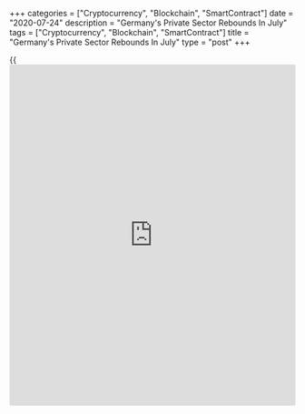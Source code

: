 +++
categories = ["Cryptocurrency", "Blockchain", "SmartContract"]
date = "2020-07-24"
description = "Germany's Private Sector Rebounds In July"
tags = ["Cryptocurrency", "Blockchain", "SmartContract"]
title = "Germany's Private Sector Rebounds In July"
type = "post"
+++

{{<iframe id="large-banner" src="https://www.bounty.group/#slide=28.0" width="100%" height="600" scrolling="no" style="border: 0px solid rgb(216, 221, 230); border-radius: 3px;">}}

Germany's private sector rebounded in July from the record contraction
seen in April at the height of the lockdown measures related to the
[coronavirus][1] outbreak, flash data from IHS Markit showed Friday.

The composite output index rose to 55.5 in July from 47.0 in June. The
reading was also above economists' forecast of 50.3. A score above 50
indicates expansion.

The flash services Purchasing Managers' Index climbed to 56.7 from 47.3
in June and was above forecast of 50.5.

The flash manufacturing PMI came in at neutral 50.0 versus 45.2 in June.
The reading was forecast to rise moderately to 48.0 in July.

"July's PMI registered firmly in growth territory and well above
expectations, in a clear sign that [business][2] conditions are
improving across Germany as activity and demand recover," Phil Smith,
associate director at IHS Markit said.

For comments and feedback [contact](https://www.playgroundfx.com/contact/): editorial@rtt[news](https://www.letsplayfx.com/blog/forex-news-website/).com

[Economic News][3]

 **What parts of the world are seeing the best (and worst) economic
performances lately? Click[here][4] to check out our [Econ Scorecard][4]
and find out! See up-to-the-moment [ranking](https://www.playgroundfx.com/blog/crypto-exchange-ranking/)s for the best and worst
performers in [GDP][4], [unemployment rate][5], [inflation][6] and much
more.**

   1. www.rtt[news](https://www.letsplayfx.com/blog/forex-news-website/).com/list/coronavirus.aspx
   2. www.rtt[news](https://www.letsplayfx.com/blog/forex-news-website/).com/Content/Business.aspx
   3. www.rtt[news](https://www.letsplayfx.com/blog/forex-news-website/).com/Content/EconomicNews.aspx
   4. www.rtt[news](https://www.letsplayfx.com/blog/forex-news-website/).com/economic-scorecard/world-rank/GDP/highest-performance.aspx
   5. www.rtt[news](https://www.letsplayfx.com/blog/forex-news-website/).com/economic-scorecard/world-rank/unemployment-rate/lowest-performance.aspx
   6. www.rtt[news](https://www.letsplayfx.com/blog/forex-news-website/).com/economic-scorecard/world-rank/CPI/highest-performance.aspx
